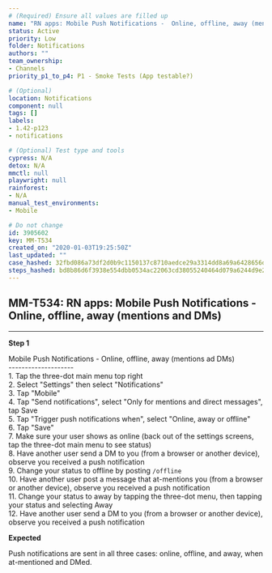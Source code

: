 ```yaml
---
# (Required) Ensure all values are filled up
name: "RN apps: Mobile Push Notifications -  Online, offline, away (mentions and DMs)"
status: Active
priority: Low
folder: Notifications
authors: ""
team_ownership: 
- Channels
priority_p1_to_p4: P1 - Smoke Tests (App testable?)

# (Optional)
location: Notifications
component: null
tags: []
labels: 
- 1.42-p123
- notifications

# (Optional) Test type and tools
cypress: N/A
detox: N/A
mmctl: null
playwright: null
rainforest: 
- N/A
manual_test_environments: 
- Mobile

# Do not change
id: 3905602
key: MM-T534
created_on: "2020-01-03T19:25:50Z"
last_updated: ""
case_hashed: 32fbd086a73df2d0b9c1150137c8710aedce29a3314dd8a69a6428656d32dbbf6c29466d04ce72b121d8f680ad6d76b4
steps_hashed: bd8b86d6f3938e554dbb0534ac22063cd38055240464d079a6244d9e2587c50f2b9a533c2593cd63f49da9633199ab4a
---
```


<!-- (Auto-generated) Based on frontmatter's "key" and "name" -->

## MM-T534: RN apps: Mobile Push Notifications - Online, offline, away (mentions and DMs)

---

**Step 1**

Mobile Push Notifications - Online, offline, away (mentions ad DMs)\
\--------------------\
1\. Tap the three-dot main menu top right\
2\. Select "Settings" then select "Notifications"\
3\. Tap "Mobile"\
4\. Tap "Send notifications", select "Only for mentions and direct messages", tap Save\
5\. Tap "Trigger push notifications when", select "Online, away or offline"\
6\. Tap "Save"\
7\. Make sure your user shows as online (back out of the settings screens, tap the three-dot main menu to see status)\
8\. Have another user send a DM to you (from a browser or another device), observe you received a push notification\
9\. Change your status to offline by posting `/offline`\
10\. Have another user post a message that at-mentions you (from a browser or another device), observe you received a push notification\
11\. Change your status to away by tapping the three-dot menu, then tapping your status and selecting Away\
12\. Have another user send a DM to you (from a browser or another device), observe you received a push notification

**Expected**

Push notifications are sent in all three cases: online, offline, and away, when at-mentioned and DMed.
